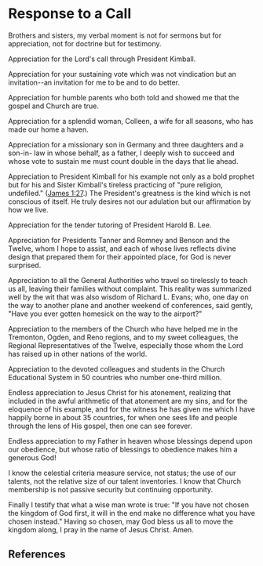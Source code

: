 # Response to a Call

Brothers and sisters, my verbal moment is not for sermons but for
appreciation, not for doctrine but for testimony.

Appreciation for the Lord's call through President Kimball.

Appreciation for your sustaining vote which was not vindication but an
invitation--an invitation for me to be and to do better.

Appreciation for humble parents who both told and showed me that the gospel
and Church are true.

Appreciation for a splendid woman, Colleen, a wife for all seasons, who has
made our home a haven.

Appreciation for a missionary son in Germany and three daughters and a son-in-
law in whose behalf, as a father, I deeply wish to succeed and whose vote to
sustain me must count double in the days that lie ahead.

Appreciation to President Kimball for his example not only as a bold prophet
but for his and Sister Kimball's tireless practicing of "pure religion,
undefiled." ([James 1:27](/scriptures/nt/james/1.27?lang=eng#26).) The
President's greatness is the kind which is not conscious of itself. He truly
desires not our adulation but our affirmation by how we live.

Appreciation for the tender tutoring of President Harold B. Lee.

Appreciation for Presidents Tanner and Romney and Benson and the Twelve, whom
I hope to assist, and each of whose lives reflects divine design that prepared
them for their appointed place, for God is never surprised.

Appreciation to all the General Authorities who travel so tirelessly to teach
us all, leaving their families without complaint. This reality was summarized
well by the wit that was also wisdom of Richard L. Evans; who, one day on the
way to another plane and another weekend of conferences, said gently, "Have
you ever gotten homesick on the way to the airport?"

Appreciation to the members of the Church who have helped me in the Tremonton,
Ogden, and Reno regions, and to my sweet colleagues, the Regional
Representatives of the Twelve, especially those whom the Lord has raised up in
other nations of the world.

Appreciation to the devoted colleagues and students in the Church Educational
System in 50 countries who number one-third million.

Endless appreciation to Jesus Christ for his atonement, realizing that
included in the awful arithmetic of that atonement are my sins, and for the
eloquence of his example, and for the witness he has given me which I have
happily borne in about 35 countries, for when one sees life and people through
the lens of His gospel, then one can see forever.

Endless appreciation to my Father in heaven whose blessings depend upon our
obedience, but whose ratio of blessings to obedience makes him a generous God!

I know the celestial criteria measure service, not status; the use of our
talents, not the relative size of our talent inventories. I know that Church
membership is not passive security but continuing opportunity.

Finally I testify that what a wise man wrote is true: "If you have not chosen
the kingdom of God first, it will in the end make no difference what you have
chosen instead." Having so chosen, may God bless us all to move the kingdom
along, I pray in the name of Jesus Christ. Amen.

## References

